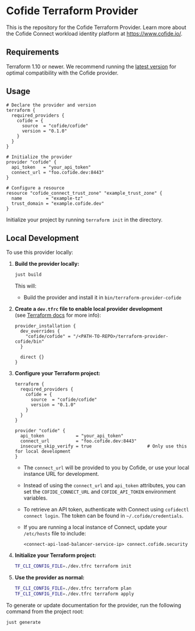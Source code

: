 # Cofide Terraform Provider

This is the repository for the Cofide Terraform Provider. Learn more about the Cofide Connect workload identity platform at https://www.cofide.io/.

## Requirements

Terraform 1.10 or newer. We recommend running the [latest version](https://developer.hashicorp.com/terraform/downloads?product_intent=terraform) for optimal compatibility with the Cofide provider.

## Usage

<!-- x-release-please-start-version -->

```hcl
# Declare the provider and version
terraform {
  required_providers {
    cofide = {
      source  = "cofide/cofide"
      version = "0.1.0"
    }
  }
}

# Initialize the provider
provider "cofide" {
  api_token   = "your_api_token"
  connect_url = "foo.cofide.dev:8443"
}

# Configure a resource
resource "cofide_connect_trust_zone" "example_trust_zone" {
  name         = "example-tz"
  trust_domain = "example.cofide.dev"
}
```

<!-- x-release-please-end -->

Initialize your project by running `terraform init` in the directory.

## Local Development

To use this provider locally:

1. **Build the provider locally:**

   ```bash
   just build
   ```
   This will:
   - Build the provider and install it in `bin/terraform-provider-cofide`

2. **Create a `dev.tfrc` file to enable local provider development**  
   (see [Terraform docs](https://developer.hashicorp.com/terraform/cli/config/config-file#development-overrides-for-provider-developers) for more info):

   ```
   provider_installation {
     dev_overrides {
       "cofide/cofide" = "/<PATH-TO-REPO>/terraform-provider-cofide/bin"
     }

     direct {}
   }
   ```

3. **Configure your Terraform project:**

   ```hcl
   terraform {
     required_providers {
       cofide = {
         source  = "cofide/cofide"
         version = "0.1.0"
       }
     }
   }

   provider "cofide" {
     api_token            = "your_api_token"
     connect_url          = "foo.cofide.dev:8443"
     insecure_skip_verify = true                     # Only use this for local development
   }
   ```

   - The `connect_url` will be provided to you by Cofide, or use your local instance URL for development.
   - Instead of using the `connect_url` and `api_token` attributes, you can set the `COFIDE_CONNECT_URL` and `COFIDE_API_TOKEN` environment variables.
   - To retrieve an API token, authenticate with Connect using `cofidectl connect login`. The token can be found in `~/.cofide/credentials`.

   - If you are running a local instance of Connect, update your `/etc/hosts` file to include:
     ```
     <connect-api-load-balancer-service-ip> connect.cofide.security
     ```

4. **Initialize your Terraform project:**

   ```bash
   TF_CLI_CONFIG_FILE=./dev.tfrc terraform init
   ```

5. **Use the provider as normal:**

   ```bash
   TF_CLI_CONFIG_FILE=./dev.tfrc terraform plan
   TF_CLI_CONFIG_FILE=./dev.tfrc terraform apply
   ```

To generate or update documentation for the provider, run the following command from the project root:

```bash
just generate
```
